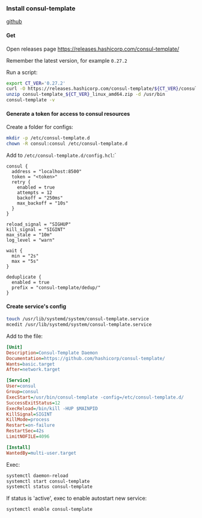### Install consul-template

[github](https://github.com/hashicorp/consul-template)

#### Get
Open releases page https://releases.hashicorp.com/consul-template/

Remember the latest version, for example `0.27.2`

Run a script:
```bash
export CT_VER='0.27.2'
curl -O https://releases.hashicorp.com/consul-template/${CT_VER}/consul-template_${CT_VER}_linux_amd64.zip
unzip consul-template_${CT_VER}_linux_amd64.zip -d /usr/bin
consul-template -v
```

#### Generate a token for access to consul resources

Create a folder for configs:
```bash
mkdir -p /etc/consul-template.d
chown -R consul:consul /etc/consul-template.d
```

Add to `/etc/consul-template.d/config.hcl`:`

```hcl
consul {
  address = "localhost:8500"
  token = "<token>"
  retry {
    enabled = true
    attempts = 12
    backoff = "250ms"
    max_backoff = "10s"
  }
}

reload_signal = "SIGHUP"
kill_signal = "SIGINT"
max_stale = "10m"
log_level = "warn"

wait {
  min = "2s"
  max = "5s"
}

deduplicate {
  enabled = true
  prefix = "consul-template/dedup/"
}
```

#### Create service's config

```bash
touch /usr/lib/systemd/system/consul-template.service
mcedit /usr/lib/systemd/system/consul-template.service
```

Add to the file:
```ini
[Unit]
Description=Consul-Template Daemon
Documentation=https://github.com/hashicorp/consul-template/
Wants=basic.target
After=network.target

[Service]
User=consul
Group=consul
ExecStart=/usr/bin/consul-template -config=/etc/consul-template.d/
SuccessExitStatus=12
ExecReload=/bin/kill -HUP $MAINPID
KillSignal=SIGINT
KillMode=process
Restart=on-failure
RestartSec=42s
LimitNOFILE=4096

[Install]
WantedBy=multi-user.target
```

Exec:
```bash
systemctl daemon-reload
systemctl start consul-template
systemctl status consul-template
```

If status is 'active', exec to enable autostart new service:

```bash
systemctl enable consul-template
```
